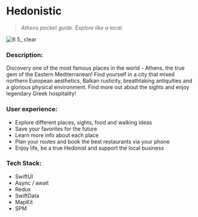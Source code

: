 # Hedonistic

> *Athens pocket guide. Explore like a local.*

![6 5_ clear](https://github.com/axsawin/Hedonist/assets/68333583/f36146ba-31d5-45ea-bf5a-c32947d537be)

### Description:
Discovery one of the most famous places in the world - Athens, the true gem of the Eastern Mediterranean! Find yourself in a city that mixed northern European aesthetics, Balkan rusticity, breathtaking antiquities and a glorious physical environment. Find more out about the sights and enjoy legendary Greek hospitality!

### User experience:
- Explore different places, sights, food and walking ideas
- Save your favorites for the future
- Learn more info about each place
- Plan your routes and book the best restaurants via your phone
- Enjoy life, be a true Hedonist and support the local business

### Tech Stack:
- SwiftUI
- Async / await
- Redux
- SwiftData
- MapKit
- SPM
